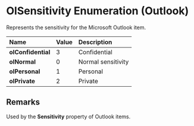 
# OlSensitivity Enumeration (Outlook)

Represents the sensitivity for the Microsoft Outlook item.



|**Name**|**Value**|**Description**|
|:-----|:-----|:-----|
| **olConfidential**|3|Confidential|
| **olNormal**|0|Normal sensitivity|
| **olPersonal**|1|Personal|
| **olPrivate**|2|Private|

## Remarks

Used by the  **Sensitivity** property of Outlook items.

